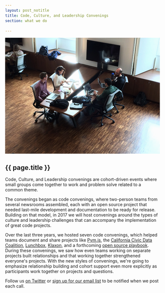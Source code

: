 ```yaml
---
layout: post_notitle
title: Code, Culture, and Leadership Convenings
section: what we do

---
```

<img src="/media/img/codeconveningnyc.jpg" class="topline">
<h2>{{ page.title }}</h2>
<p class="bodybig">Code, Culture, and Leadership convenings are cohort-driven events where small groups come together to work and problem solve related to a common theme.</p>

The convenings began as code convenings, where two-person teams from several newsrooms assembled, each with an open source project that needed last-mile development and documentation to be ready for release. Building on that model, in 2017 we will host convenings around the types of culture and leadership challenges that can accompany the implementation of great code projects.

Over the last three years, we hosted seven code convenings, which helped teams document and share projects like [Pym.js](https://source.opennews.org/en-US/articles/introducing-pym/), the [California Civic Data Coalition](https://source.opennews.org/en-US/articles/introducing-california-civic-data-coalition/), [Lunchbox](https://source.opennews.org/en-US/articles/introducing-lunchbox/), [Klaxon](https://source.opennews.org/en-US/articles/when-bots-get-together-part-1/), and a forthcoming [open source playbook](https://source.opennews.org/articles/building-guide-open-sourcing-newsroom-code/). During these convenings, we saw how even teams working on separate projects built relationships and that working together strengthened everyone's projects. With the new styles of convenings, we're going to emphasize relationship building and cohort support even more explicitly as participants work together on projects and questions.

Follow us [on Twitter](https://twitter.com/opennews) or [sign up for our email list](http://eepurl.com/czSVTL) to be notified when we post each call.
